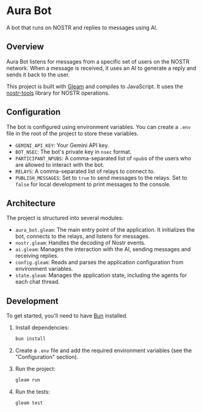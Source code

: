 # Aura Bot

A bot that runs on NOSTR and replies to messages using AI.

## Overview

Aura Bot listens for messages from a specific set of users on the NOSTR network. When a message is received, it uses an AI to generate a reply and sends it back to the user.

This project is built with [Gleam](https://gleam.run) and compiles to JavaScript. It uses the [nostr-tools](https://github.com/nostr-protocol/nostr-tools) library for NOSTR operations.

## Configuration

The bot is configured using environment variables. You can create a `.env` file in the root of the project to store these variables.

-   `GEMINI_API_KEY`: Your Gemini API key.
-   `BOT_NSEC`: The bot's private key in `nsec` format.
-   `PARTICIPANT_NPUBS`: A comma-separated list of `npub`s of the users who are allowed to interact with the bot.
-   `RELAYS`: A comma-separated list of relays to connect to.
-   `PUBLISH_MESSAGES`: Set to `true` to send messages to the relays. Set to `false` for local development to print messages to the console.

## Architecture

The project is structured into several modules:

-   `aura_bot.gleam`: The main entry point of the application. It initializes the bot, connects to the relays, and listens for messages.
-   `nostr.gleam`: Handles the decoding of Nostr events.
-   `ai.gleam`: Manages the interaction with the AI, sending messages and receiving replies.
-   `config.gleam`: Reads and parses the application configuration from environment variables.
-   `state.gleam`: Manages the application state, including the agents for each chat thread.

## Development

To get started, you'll need to have [Bun](https://bun.sh/) installed.

1.  Install dependencies:
    ```sh
    bun install
    ```

2.  Create a `.env` file and add the required environment variables (see the "Configuration" section).

3.  Run the project:
    ```sh
    gleam run
    ```

4.  Run the tests:
    ```sh
    gleam test
    ```
